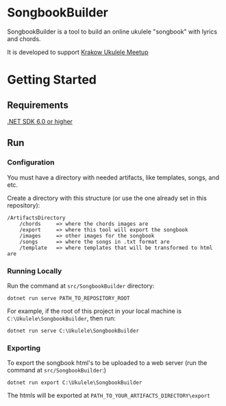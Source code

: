 # SongbookBuilder

SongbookBuilder is a tool to build an online ukulele "songbook" with lyrics and chords.

It is developed to support [Krakow Ukulele Meetup](https://krakow-ukulele.netlify.com/)

# Getting Started

## Requirements

[.NET SDK 6.0 or higher](https://dotnet.microsoft.com/download/dotnet-core)

## Run

### Configuration

You must have a directory with needed artifacts, like templates, songs, and etc.

Create a directory with this structure (or use the one already set in this repository):

```
/ArtifactsDirectory
    /chords     => where the chords images are
    /export     => where this tool will export the songbook
    /images     => other images for the songbook
    /songs      => where the songs in .txt format are
    /template   => where templates that will be transformed to html are
```

### Running Locally

Run the command at `src/SongbookBuilder` directory:

```shell
dotnet run serve PATH_TO_REPOSITORY_ROOT
```
For example, if the root of this project in your local machine is `C:\Ukulele\SongbookBuilder`, then run:
```shell
dotnet run serve C:\Ukulele\SongbookBuilder
```
<!-- dotnet run serve D:\Ukulele\SongbookBuilder\ -->

### Exporting

To export the songbook html's to be uploaded to a web server (run the command at `src/SongbookBuilder`:)

```shell
dotnet run export C:\Ukulele\SongbookBuilder
```
<!-- dotnet run export D:\Ukulele\SongbookBuilder\ -->

<!-- 
dotnet run export /Users/joao/projects/SongbookBuilder --project src/SongbookBuilder
dotnet serve --directory export
cp -a export/. ../krakow-ukulele/
cd ../krakow-ukulele
git add -A && git commit -m "Commit" && git push origin master 
cd -
git add -A && git commit -m "Commit" && git push origin master 
-->

The htmls will be exported at `PATH_TO_YOUR_ARTIFACTS_DIRECTORY\export`